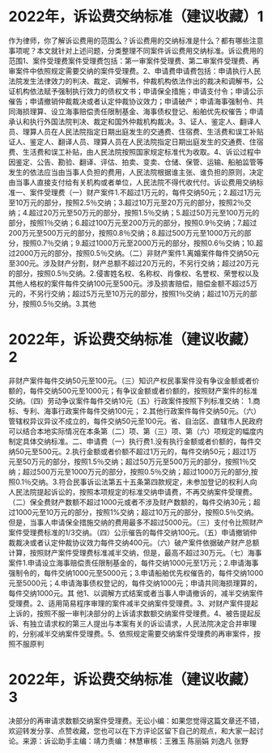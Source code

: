 # 2022年，诉讼费交纳标准（建议收藏）1

作为律师，你了解诉讼费用的范围么？诉讼费用的交纳标准是什么？都有哪些注意事项呢？本文就针对上述问题，分类整理不同案件诉讼费用交纳标准。诉讼费用的范围1、案件受理费案件受理费包括：第一审案件受理费、第二审案件受理费、再审案件中依照规定需要交纳的案件受理费。2、申请费申请费包括：申请执行人民法院发生法律效力的判决、裁定、调解书，仲裁机构依法作出的裁决和调解书，公证机构依法赋予强制执行效力的债权文书；申请保全措施；申请支付令；申请公示催告；申请撤销仲裁裁决或者认定仲裁协议效力；申请破产；申请海事强制令、共同海损理算、设立海事赔偿责任限制基金、海事债权登记、船舶优先权催告；申请承认和执行外国法院判决、裁定和国外仲裁机构裁决。3、证人、鉴定人、翻译人员、理算人员在人民法院指定日期出庭发生的交通费、住宿费、生活费和误工补贴证人、鉴定人、翻译人员、理算人员在人民法院指定日期出庭发生的交通费、住宿费、生活费和误工补贴，由人民法院按照国家规定标准代为收取。4、诉讼过程中因鉴定、公告、勘验、翻译、评估、拍卖、变卖、仓储、保管、运输、船舶监管等发生的依法应当由当事人负担的费用，人民法院根据谁主张、谁负担的原则，决定由当事人直接支付给有关机构或者单位，人民法院不得代收代付。诉讼费用交纳标准一、案件受理费（一）财产案件1.不超过1万元的，每件交纳50元；2.超过1万元至10万元的部分，按照2.5％交纳；3.超过10万元至20万元的部分，按照2％交纳；4.超过20万元至50万元的部分，按照1.5％交纳；5.超过50万元至100万元的部分，按照1％交纳；6.超过100万元至200万元的部分，按照0.9％交纳；7.超过200万元至500万元的部分，按照0.8％交纳；8.超过500万元至1000万元的部分，按照0.7％交纳；9.超过1000万元至2000万元的部分，按照0.6％交纳；10.超过2000万元的部分，按照0.5％交纳。（二）非财产案件1.离婚案件每件交纳50元至300元。涉及财产分割，财产总额不超过20万元的，不另行交纳；超过20万元的部分，按照0.5％交纳。2.侵害姓名权、名称权、肖像权、名誉权、荣誉权以及其他人格权的案件每件交纳100元至500元。涉及损害赔偿，赔偿金额不超过5万元的，不另行交纳；超过5万元至10万元的部分，按照1％交纳；超过10万元的部分，按照0.5％交纳。3.其他

# 2022年，诉讼费交纳标准（建议收藏）2

非财产案件每件交纳50元至100元。（三）知识产权民事案件没有争议金额或者价额的，每件交纳500元至1000元；有争议金额或者价额的，按照财产案件的标准交纳。（四）劳动争议案件每件交纳10元（五）行政案件按照下列标准交纳： 1.商标、专利、海事行政案件每件交纳100元； 2.其他行政案件每件交纳50元。（六）管辖权异议异议不成立的，每件交纳50元至100元。省、自治区、直辖市人民政府可以结合本地实际情况在本条第（二）项、第（三）项、第（六）项规定的幅度内制定具体交纳标准。二、申请费（一）执行费1.没有执行金额或者价额的，每件交纳50元至500元。2.执行金额或者价额不超过1万元的，每件交纳50元；超过1万元至50万元的部分，按照1.5％交纳；超过50万元至500万元的部分，按照1％交纳；超过500万元至1000万元的部分，按照0.5％交纳；超过1000万元的部分,按照0.1％交纳。3.符合民事诉讼法第五十五条第四款规定，未参加登记的权利人向人民法院提起诉讼的，按照本项规定的标准交纳申请费，不再交纳案件受理费。（二）保全费财产数额不超过1000元或者不涉及财产数额的，每件交纳30元；超过1000元至10万元的部分，按照1%交纳；超过10万元的部分，按照0.5％交纳。但是，当事人申请保全措施交纳的费用最多不超过5000元。（三）支付令比照财产案件受理费标准的1/3交纳。（四）公示催告的每件交纳100元。（五）申请撤销仲裁裁决或者认定仲裁协议效力每件交纳400元。（六）破产案件依据破产财产总额计算，按照财产案件受理费标准减半交纳，但是，最高不超过30万元。（七）海事案件1.申请设立海事赔偿责任限制基金的，每件交纳1000元至1万元；2.申请海事强制令的，每件交纳1000元至5000元；3.申请船舶优先权催告的，每件交纳1000元至5000元；4.申请海事债权登记的，每件交纳1000元；申请共同海损理算的，每件交纳1000元。其 他1、以调解方式结案或者当事人申请撤诉的，减半交纳案件受理费。2、适用简易程序审理的案件减半交纳案件受理费。3、对财产案件提起上诉的，按照不服一审判决部分的上诉请求数额交纳案件受理费。4、被告提起反诉、有独立请求权的第三人提出与本案有关的诉讼请求，人民法院决定合并审理的，分别减半交纳案件受理费。5、依照规定需要交纳案件受理费的再审案件，按照不服原判

# 2022年，诉讼费交纳标准（建议收藏）3

决部分的再审请求数额交纳案件受理费。无讼小编：如果您觉得这篇文章还不错，欢迎转发分享、点赞收藏，您也可以在下方评论区留下自己的观点，和大家一起讨论。来源：诉讼助手主编：靖力责编：林慧审核：王雅玉 陈丽娟 刘逸凡 张野

